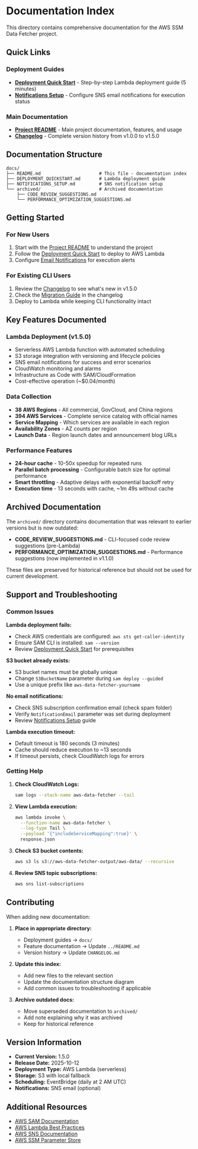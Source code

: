 # Documentation Index

This directory contains comprehensive documentation for the AWS SSM Data Fetcher project.

## Quick Links

### Deployment Guides

- **[Deployment Quick Start](DEPLOYMENT_QUICKSTART.md)** - Step-by-step Lambda deployment guide (5 minutes)
- **[Notifications Setup](NOTIFICATIONS_SETUP.md)** - Configure SNS email notifications for execution status

### Main Documentation

- **[Project README](../README.md)** - Main project documentation, features, and usage
- **[Changelog](CHANGELOG.md)** - Complete version history from v1.0.0 to v1.5.0

## Documentation Structure

```
docs/
├── README.md                      # This file - documentation index
├── DEPLOYMENT_QUICKSTART.md       # Lambda deployment guide
├── NOTIFICATIONS_SETUP.md         # SNS notification setup
└── archived/                      # Archived documentation
    ├── CODE_REVIEW_SUGGESTIONS.md
    └── PERFORMANCE_OPTIMIZATION_SUGGESTIONS.md
```

## Getting Started

### For New Users

1. Start with the [Project README](../README.md) to understand the project
2. Follow the [Deployment Quick Start](DEPLOYMENT_QUICKSTART.md) to deploy to AWS Lambda
3. Configure [Email Notifications](NOTIFICATIONS_SETUP.md) for execution alerts

### For Existing CLI Users

1. Review the [Changelog](CHANGELOG.md) to see what's new in v1.5.0
2. Check the [Migration Guide](CHANGELOG.md#migration-from-cli-to-lambda) in the changelog
3. Deploy to Lambda while keeping CLI functionality intact

## Key Features Documented

### Lambda Deployment (v1.5.0)

- Serverless AWS Lambda function with automated scheduling
- S3 storage integration with versioning and lifecycle policies
- SNS email notifications for success and error scenarios
- CloudWatch monitoring and alarms
- Infrastructure as Code with SAM/CloudFormation
- Cost-effective operation (~$0.04/month)

### Data Collection

- **38 AWS Regions** - All commercial, GovCloud, and China regions
- **394 AWS Services** - Complete service catalog with official names
- **Service Mapping** - Which services are available in each region
- **Availability Zones** - AZ counts per region
- **Launch Data** - Region launch dates and announcement blog URLs

### Performance Features

- **24-hour cache** - 10-50x speedup for repeated runs
- **Parallel batch processing** - Configurable batch size for optimal performance
- **Smart throttling** - Adaptive delays with exponential backoff retry
- **Execution time** - 13 seconds with cache, ~1m 49s without cache

## Archived Documentation

The `archived/` directory contains documentation that was relevant to earlier versions but is now outdated:

- **CODE_REVIEW_SUGGESTIONS.md** - CLI-focused code review suggestions (pre-Lambda)
- **PERFORMANCE_OPTIMIZATION_SUGGESTIONS.md** - Performance suggestions (now implemented in v1.1.0)

These files are preserved for historical reference but should not be used for current development.

## Support and Troubleshooting

### Common Issues

**Lambda deployment fails:**

- Check AWS credentials are configured: `aws sts get-caller-identity`
- Ensure SAM CLI is installed: `sam --version`
- Review [Deployment Quick Start](DEPLOYMENT_QUICKSTART.md) for prerequisites

**S3 bucket already exists:**

- S3 bucket names must be globally unique
- Change `S3BucketName` parameter during `sam deploy --guided`
- Use a unique prefix like `aws-data-fetcher-yourname`

**No email notifications:**

- Check SNS subscription confirmation email (check spam folder)
- Verify `NotificationEmail` parameter was set during deployment
- Review [Notifications Setup](NOTIFICATIONS_SETUP.md) guide

**Lambda execution timeout:**

- Default timeout is 180 seconds (3 minutes)
- Cache should reduce execution to ~13 seconds
- If timeout persists, check CloudWatch logs for errors

### Getting Help

1. **Check CloudWatch Logs:**

   ```bash
   sam logs --stack-name aws-data-fetcher --tail
   ```

2. **View Lambda execution:**

   ```bash
   aws lambda invoke \
     --function-name aws-data-fetcher \
     --log-type Tail \
     --payload '{"includeServiceMapping":true}' \
     response.json
   ```

3. **Check S3 bucket contents:**

   ```bash
   aws s3 ls s3://aws-data-fetcher-output/aws-data/ --recursive
   ```

4. **Review SNS topic subscriptions:**
   ```bash
   aws sns list-subscriptions
   ```

## Contributing

When adding new documentation:

1. **Place in appropriate directory:**

   - Deployment guides → `docs/`
   - Feature documentation → Update `../README.md`
   - Version history → Update `CHANGELOG.md`

2. **Update this index:**

   - Add new files to the relevant section
   - Update the documentation structure diagram
   - Add common issues to troubleshooting if applicable

3. **Archive outdated docs:**
   - Move superseded documentation to `archived/`
   - Add note explaining why it was archived
   - Keep for historical reference

## Version Information

- **Current Version:** 1.5.0
- **Release Date:** 2025-10-12
- **Deployment Type:** AWS Lambda (serverless)
- **Storage:** S3 with local fallback
- **Scheduling:** EventBridge (daily at 2 AM UTC)
- **Notifications:** SNS email (optional)

## Additional Resources

- [AWS SAM Documentation](https://docs.aws.amazon.com/serverless-application-model/)
- [AWS Lambda Best Practices](https://docs.aws.amazon.com/lambda/latest/dg/best-practices.html)
- [AWS SNS Documentation](https://docs.aws.amazon.com/sns/)
- [AWS SSM Parameter Store](https://docs.aws.amazon.com/systems-manager/latest/userguide/systems-manager-parameter-store.html)

